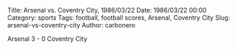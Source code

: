 Title: Arsenal vs. Coventry City, 1986/03/22
Date: 1986/03/22 00:00
Category: sports
Tags: football, football scores, Arsenal, Coventry City
Slug: arsenal-vs-coventry-city
Author: carbonero


Arsenal 3 - 0 Coventry City
